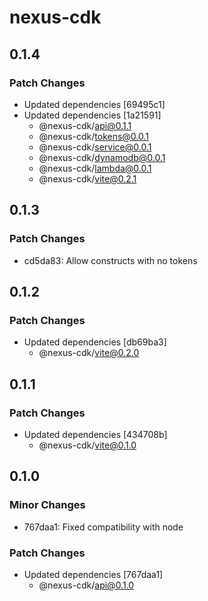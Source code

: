 # nexus-cdk

## 0.1.4

### Patch Changes

- Updated dependencies [69495c1]
- Updated dependencies [1a21591]
  - @nexus-cdk/api@0.1.1
  - @nexus-cdk/tokens@0.0.1
  - @nexus-cdk/service@0.0.1
  - @nexus-cdk/dynamodb@0.0.1
  - @nexus-cdk/lambda@0.0.1
  - @nexus-cdk/vite@0.2.1

## 0.1.3

### Patch Changes

- cd5da83: Allow constructs with no tokens

## 0.1.2

### Patch Changes

- Updated dependencies [db69ba3]
  - @nexus-cdk/vite@0.2.0

## 0.1.1

### Patch Changes

- Updated dependencies [434708b]
  - @nexus-cdk/vite@0.1.0

## 0.1.0

### Minor Changes

- 767daa1: Fixed compatibility with node

### Patch Changes

- Updated dependencies [767daa1]
  - @nexus-cdk/api@0.1.0
